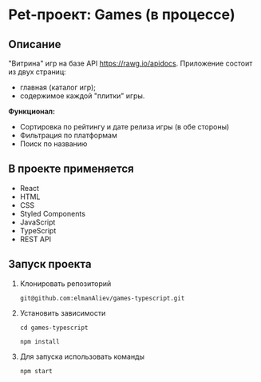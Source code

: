 # Pet-проект: Games (в процессе)

## Описание
"Витрина" игр на базе API https://rawg.io/apidocs.
Приложение состоит из двух страниц:
* главная (каталог игр);
* содержимое каждой "плитки" игры.

**Функционал:**
* Сортировка по рейтингу и дате релиза игры (в обе стороны)
* Фильтрация по платформам
* Поиск по названию

## В проекте применяется
* React
* HTML
* CSS
* Styled Components
* JavaScript
* TypeScript
* REST API

## Запуск проекта

1. Клонировать репозиторий

    `git@github.com:elmanAliev/games-typescript.git`

2. Установить зависимости

    `cd games-typescript`
    
    `npm install`

3. Для запуска использовать команды

    `npm start`
